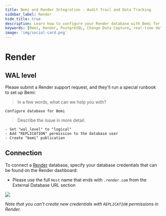 ```yaml
---
title: Bemi and Render Integration - Audit Trail and Data Tracking
sidebar_label: Render
hide_title: true
description: Learn how to configure your Render database with Bemi for real-time data tracking using Change Data Capture (CDC). Includes detailed setup instructions for connections and WAL levels.
keywords: [Bemi, Render, PostgreSQL, Change Data Capture, real-time data tracking, audit trail, WAL, logical replication]
image: 'img/social-card.png'
---
```


# Render

## WAL level

Please submit a Render support request, and they'll run a special runbook to set up Bemi:

> In a few words, what can we help you with?

```
Configure database for Bemi
```

> Describe the issue in more detail.

```
- Set "wal_level" to "logical"
- Add "REPLICATION" permission to the database user
- Create "bemi" publication
```

## Connection

To connect a [Render](https://render.com/) database, specify your database credentials that can be found on the Render dashboard:

* Please use the full `Host` name that ends with `.render.com` from the External Database URL section

![](/img/perm-render.png)

*Note that you can't create new credentials with `REPLICATION` permissions in Render.*
